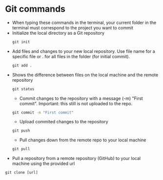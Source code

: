 # Git commands
- When typing these commands in the terminal, your current folder in the terminal must correspond to the project you want to commit 
- Initialize the local directory as a Git repository
  ```cmd
  git init
  ```
- Add files and changes to your new local repository. Use file name for a specific file or . for all files in the folder (for initial commit).
  ```cmd
  git add .
  ```
- Shows the difference between files on the local machine and the remote repository
  ```cmd
  git status
  ```
  - Commit changes to the repository with a message (-m) "First commit". Important: this still is not uploaded to the repo.
  ```cmd
  git commit -m "First commit"
  ```
  - Upload commited changes to the repository
  ```cmd
  git push
  ```
  - Pull changes down from the remote repo to your local machine
  ```cmd
  git pull
  ```
 - Pull a repository from a remote repository (GitHub) to your local machine using the provided url
  ```cmd
  git clone [url]
  ```
